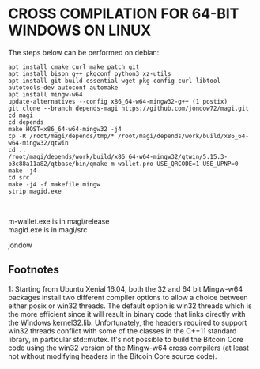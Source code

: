 CROSS COMPILATION FOR 64-BIT WINDOWS ON LINUX
==============================================

The steps below can be performed on debian:

    apt install cmake curl make patch git
    apt install bison g++ pkgconf python3 xz-utils
    apt install git build-essential wget pkg-config curl libtool autotools-dev autoconf automake
    apt install mingw-w64
    update-alternatives --config x86_64-w64-mingw32-g++ (1 postix)
    git clone --branch depends-magi https://github.com/jondow72/magi.git
    cd magi
    cd depends
    make HOST=x86_64-w64-mingw32 -j4
    cp -R /root/magi/depends/tmp/* /root/magi/depends/work/build/x86_64-w64-mingw32/qtwin
    cd ..
    /root/magi/depends/work/build/x86_64-w64-mingw32/qtwin/5.15.3-b3c88a11a82/qtbase/bin/qmake m-wallet.pro USE_QRCODE=1 USE_UPNP=0
    make -j4
    cd src
    make -j4 -f makefile.mingw
    strip magid.exe
<br/>

m-wallet.exe is in magi/release<br/>
magid.exe is in magi/src<br/>

jondow

Footnotes
---------

<a name="footnote1">1</a>: Starting from Ubuntu Xenial 16.04, both the 32 and 64 bit Mingw-w64 packages install two different
compiler options to allow a choice between either posix or win32 threads. The default option is win32 threads which is the more
efficient since it will result in binary code that links directly with the Windows kernel32.lib. Unfortunately, the headers
required to support win32 threads conflict with some of the classes in the C++11 standard library, in particular std::mutex.
It's not possible to build the Bitcoin Core code using the win32 version of the Mingw-w64 cross compilers (at least not without
modifying headers in the Bitcoin Core source code).